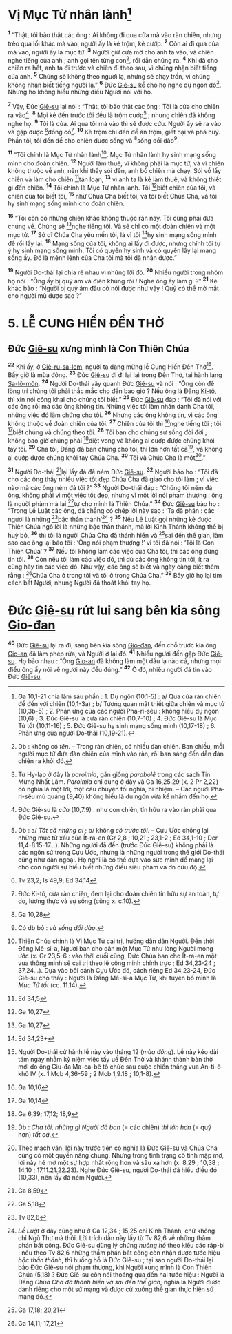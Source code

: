 # Vị Mục Tử nhân lành[^1-7a741601-812d-4162-a6a3-01f31b027854]
<sup><b>1</b></sup> “Thật, tôi bảo thật các ông : Ai không đi qua cửa mà vào ràn chiên, nhưng trèo qua lối khác mà vào, người ấy là kẻ trộm, kẻ cướp. <sup><b>2</b></sup> Còn ai đi qua cửa mà vào, người ấy là mục tử. <sup><b>3</b></sup> Người giữ cửa mở cho anh ta vào, và chiên nghe tiếng của anh ; anh gọi tên từng con[^2-7a741601-812d-4162-a6a3-01f31b027854], rồi dẫn chúng ra. <sup><b>4</b></sup> Khi đã cho chiên ra hết, anh ta đi trước và chiên đi theo sau, vì chúng nhận biết tiếng của anh. <sup><b>5</b></sup> Chúng sẽ không theo người lạ, nhưng sẽ chạy trốn, vì chúng không nhận biết tiếng người lạ.” <sup><b>6</b></sup> Đức [Giê-su]() kể cho họ nghe dụ ngôn đó[^3-7a741601-812d-4162-a6a3-01f31b027854]. Nhưng họ không hiểu những điều Người nói với họ.

<sup><b>7</b></sup> Vậy, Đức [Giê-su]() lại nói : “Thật, tôi bảo thật các ông : Tôi là cửa cho chiên ra vào[^4-7a741601-812d-4162-a6a3-01f31b027854]. <sup><b>8</b></sup> Mọi kẻ đến trước tôi đều là trộm cướp[^5-7a741601-812d-4162-a6a3-01f31b027854] ; nhưng chiên đã không nghe họ. <sup><b>9</b></sup> Tôi là cửa. Ai qua tôi mà vào thì sẽ được cứu. Người ấy sẽ ra vào và gặp được [^1@-7a741601-812d-4162-a6a3-01f31b027854]đồng cỏ[^6-7a741601-812d-4162-a6a3-01f31b027854]. <sup><b>10</b></sup> Kẻ trộm chỉ đến để ăn trộm, giết hại và phá huỷ. Phần tôi, tôi đến để cho chiên được sống và [^2@-7a741601-812d-4162-a6a3-01f31b027854]sống dồi dào[^7-7a741601-812d-4162-a6a3-01f31b027854].

<sup><b>11</b></sup> “Tôi chính là Mục Tử nhân lành[^8-7a741601-812d-4162-a6a3-01f31b027854]. Mục Tử nhân lành hy sinh mạng sống mình cho đoàn chiên. <sup><b>12</b></sup> Người làm thuê, vì không phải là mục tử, và vì chiên không thuộc về anh, nên khi thấy sói đến, anh bỏ chiên mà chạy. Sói vồ lấy chiên và làm cho chiên [^3@-7a741601-812d-4162-a6a3-01f31b027854]tán loạn, <sup><b>13</b></sup> vì anh ta là kẻ làm thuê, và không thiết gì đến chiên. <sup><b>14</b></sup> Tôi chính là Mục Tử nhân lành. Tôi [^4@-7a741601-812d-4162-a6a3-01f31b027854]biết chiên của tôi, và chiên của tôi biết tôi, <sup><b>15</b></sup> như Chúa Cha biết tôi, và tôi biết Chúa Cha, và tôi hy sinh mạng sống mình cho đoàn chiên.

<sup><b>16</b></sup> “Tôi còn có những chiên khác không thuộc ràn này. Tôi cũng phải đưa chúng về. Chúng sẽ [^5@-7a741601-812d-4162-a6a3-01f31b027854]nghe tiếng tôi. Và sẽ chỉ có một đoàn chiên và một mục tử. <sup><b>17</b></sup> Sở dĩ Chúa Cha yêu mến tôi, là vì tôi [^6@-7a741601-812d-4162-a6a3-01f31b027854]hy sinh mạng sống mình để rồi lấy lại. <sup><b>18</b></sup> Mạng sống của tôi, không ai lấy đi được, nhưng chính tôi tự ý hy sinh mạng sống mình. Tôi có quyền hy sinh và có quyền lấy lại mạng sống ấy. Đó là mệnh lệnh của Cha tôi mà tôi đã nhận được.”

<sup><b>19</b></sup> Người Do-thái lại chia rẽ nhau vì những lời đó. <sup><b>20</b></sup> Nhiều người trong nhóm họ nói : “Ông ấy bị quỷ ám và điên khùng rồi ! Nghe ông ấy làm gì ?” <sup><b>21</b></sup> Kẻ khác bảo : “Người bị quỷ ám đâu có nói được như vậy ! Quỷ có thể mở mắt cho người mù được sao ?”


# 5. LỄ CUNG HIẾN ĐỀN THỜ

## Đức [Giê-su]() xưng mình là Con Thiên Chúa
<sup><b>22</b></sup> Khi ấy, ở [Giê-ru-sa-lem](), người ta đang mừng lễ Cung Hiến Đền Thờ[^9-7a741601-812d-4162-a6a3-01f31b027854]. Bấy giờ là mùa đông. <sup><b>23</b></sup> Đức [Giê-su]() đi đi lại lại trong Đền Thờ, tại hành lang [Sa-lô-môn](). <sup><b>24</b></sup> Người Do-thái vây quanh Đức [Giê-su]() và nói : “Ông còn để lòng trí chúng tôi phải thắc mắc cho đến bao giờ ? Nếu ông là Đấng [Ki-tô](), thì xin nói công khai cho chúng tôi biết.” <sup><b>25</b></sup> Đức [Giê-su]() đáp : “Tôi đã nói với các ông rồi mà các ông không tin. Những việc tôi làm nhân danh Cha tôi, những việc đó làm chứng cho tôi. <sup><b>26</b></sup> Nhưng các ông không tin, vì các ông không thuộc về đoàn chiên của tôi. <sup><b>27</b></sup> Chiên của tôi thì [^7@-7a741601-812d-4162-a6a3-01f31b027854]nghe tiếng tôi ; tôi [^8@-7a741601-812d-4162-a6a3-01f31b027854]biết chúng và chúng theo tôi. <sup><b>28</b></sup> Tôi ban cho chúng sự sống đời đời ; không bao giờ chúng phải [^9@-7a741601-812d-4162-a6a3-01f31b027854]diệt vong và không ai cướp được chúng khỏi tay tôi. <sup><b>29</b></sup> Cha tôi, Đấng đã ban chúng cho tôi, thì lớn hơn tất cả[^10-7a741601-812d-4162-a6a3-01f31b027854], và không ai cướp được chúng khỏi tay Chúa Cha. <sup><b>30</b></sup> Tôi và Chúa Cha là một[^11-7a741601-812d-4162-a6a3-01f31b027854].”

<sup><b>31</b></sup> Người Do-thái [^10@-7a741601-812d-4162-a6a3-01f31b027854]lại lấy đá để ném Đức [Giê-su](). <sup><b>32</b></sup> Người bảo họ : “Tôi đã cho các ông thấy nhiều việc tốt đẹp Chúa Cha đã giao cho tôi làm ; vì việc nào mà các ông ném đá tôi ?” <sup><b>33</b></sup> Người Do-thái đáp : “Chúng tôi ném đá ông, không phải vì một việc tốt đẹp, nhưng vì một lời nói phạm thượng : ông là người phàm mà lại [^11@-7a741601-812d-4162-a6a3-01f31b027854]tự cho mình là Thiên Chúa.” <sup><b>34</b></sup> Đức [Giê-su]() bảo họ : “Trong Lề Luật các ông, đã chẳng có chép lời này sao : ‘Ta đã phán : các ngươi là những [^12@-7a741601-812d-4162-a6a3-01f31b027854]bậc thần thánh’[^12-7a741601-812d-4162-a6a3-01f31b027854] ? <sup><b>35</b></sup> Nếu Lề Luật gọi những kẻ được Thiên Chúa ngỏ lời là những bậc thần thánh, mà lời Kinh Thánh không thể bị huỷ bỏ, <sup><b>36</b></sup> thì tôi là người Chúa Cha đã thánh hiến và [^13@-7a741601-812d-4162-a6a3-01f31b027854]sai đến thế gian, làm sao các ông lại bảo tôi : ‘Ông nói phạm thượng !’ vì tôi đã nói : ‘Tôi là Con Thiên Chúa’ ? <sup><b>37</b></sup> Nếu tôi không làm các việc của Cha tôi, thì các ông đừng tin tôi. <sup><b>38</b></sup> Còn nếu tôi làm các việc đó, thì dù các ông không tin tôi, ít ra cũng hãy tin các việc đó. Như vậy, các ông sẽ biết và ngày càng biết thêm rằng : [^14@-7a741601-812d-4162-a6a3-01f31b027854]Chúa Cha ở trong tôi và tôi ở trong Chúa Cha.” <sup><b>39</b></sup> Bấy giờ họ lại tìm cách bắt Người, nhưng Người đã thoát khỏi tay họ.


# Đức [Giê-su]() rút lui sang bên kia sông [Gio-đan]()
<sup><b>40</b></sup> Đức [Giê-su]() lại ra đi, sang bên kia sông [Gio-đan](), đến chỗ trước kia ông [Gio-an]() đã làm phép rửa, và Người ở lại đó. <sup><b>41</b></sup> Nhiều người đến gặp Đức [Giê-su](). Họ bảo nhau : “Ông [Gio-an]() đã không làm một dấu lạ nào cả, nhưng mọi điều ông ấy nói về người này đều đúng.” <sup><b>42</b></sup> Ở đó, nhiều người đã tin vào Đức [Giê-su]().

[^1-7a741601-812d-4162-a6a3-01f31b027854]: Ga 10,1-21 chia làm sáu phần : 1. Dụ ngôn (10,1-5) : a/ Qua cửa ràn chiên để đến với chiên (10,1-3a) ; b/ Tương quan mật thiết giữa chiên và mục tử (10,3b-5) ; 2. Phản ứng của các người Pha-ri-sêu : không hiểu dụ ngôn (10,6) ; 3. Đức Giê-su là cửa ràn chiên (10,7-10) ; 4. Đức Giê-su là Mục Tử tốt (10,11-16) ; 5. Đức Giê-su hy sinh mạng sống mình (10,17-18) ; 6. Phản ứng của người Do-thái (10,19-21).
[^2-7a741601-812d-4162-a6a3-01f31b027854]: Db : không có *tên*. – Trong ràn chiên, có nhiều đàn chiên. Ban chiều, mỗi người mục tử đưa đàn chiên của mình vào ràn, rồi ban sáng đến dẫn đàn chiên ra khỏi đó.
[^3-7a741601-812d-4162-a6a3-01f31b027854]: Từ Hy-lạp ở đây là *paroimia*, gần giống *parabolê* trong các sách Tin Mừng Nhất Lãm. *Paroimia* chỉ dùng ở đây và Ga 16,25.29 (x. 2 Pr 2,22) có nghĩa là một lời, một câu chuyện tối nghĩa, bí nhiệm. – Các người Pha-ri-sêu mù quáng (9,40) không hiểu là dụ ngôn vừa kể nhắm đến họ.
[^4-7a741601-812d-4162-a6a3-01f31b027854]: Đức Giê-su là *cửa* (10,7.9) : như con chiên, tín hữu ra vào ràn phải qua Đức Giê-su.
[^5-7a741601-812d-4162-a6a3-01f31b027854]: Db : a/ *Tất cả những ai* ; b/ không *có trước tôi*. – Cựu Ước chống lại những mục tử xấu của Ít-ra-en (Gr 2,8 ; 10,21 ; 23,1-2 ; Ed 34,1-10 ; Dcr 11,4-8.15-17...). Những người đã đến (trước Đức Giê-su) không phải là các ngôn sứ trong Cựu Ước, nhưng là những người trong thế giới Do-thái cũng như dân ngoại. Họ nghĩ là có thể dựa vào sức mình để mang lại cho con người sự hiểu biết những điều siêu phàm và ơn cứu độ.
[^6-7a741601-812d-4162-a6a3-01f31b027854]: Đức Ki-tô, cửa ràn chiên, đem lại cho đoàn chiên tín hữu sự an toàn, tự do, lương thực và sự sống (cũng x. c.10).
[^7-7a741601-812d-4162-a6a3-01f31b027854]: Có db bỏ : *và sống dồi dào*.
[^8-7a741601-812d-4162-a6a3-01f31b027854]: Thiên Chúa chính là Vị Mục Tử cai trị, hướng dẫn dân Người. Đến thời Đấng Mê-si-a, Người ban cho dân một Mục Tử như lòng Người mong ước (x. Gr 23,5-6 : vào thời cuối cùng, Đức Chúa ban cho Ít-ra-en một vua thông minh sẽ cai trị theo lẽ công minh chính trực ; Ed 34,23-24 ; 37,24...). Dựa vào bối cảnh Cựu Ước đó, cách riêng Ed 34,23-24, Đức Giê-su cho thấy : Người là Đấng Mê-si-a Mục Tử, khi tuyên bố mình là *Mục Tử tốt* (cc. 11.14).
[^9-7a741601-812d-4162-a6a3-01f31b027854]: Người Do-thái cử hành lễ này vào tháng 12 (*mùa đông*). Lễ này kéo dài tám ngày nhằm kỷ niệm việc tẩy uế Đền Thờ và khánh thành bàn thờ mới do ông Giu-đa Ma-ca-bê tổ chức sau cuộc chiến thắng vua An-ti-ô-khô IV (x. 1 Mcb 4,36-59 ; 2 Mcb 1,9.18 ; 10,1-8).
[^10-7a741601-812d-4162-a6a3-01f31b027854]: Db : *Cha tôi, những gì Người đã ban* (= các chiên) *thì lớn hơn* (= quý hơn) *tất cả*.
[^11-7a741601-812d-4162-a6a3-01f31b027854]: Theo mạch văn, lời này trước tiên có nghĩa là Đức Giê-su và Chúa Cha cùng có một quyền năng chung. Nhưng trong tình trạng cố tình mập mờ, lời này hé mở một sự hợp nhất rộng hơn và sâu xa hơn (x. 8,29 ; 10,38 ; 14,10 ; 17,11.21.22.23). Nghe Đức Giê-su, người Do-thái đã hiểu điều đó (10,33), nên lấy đá ném Người.
[^12-7a741601-812d-4162-a6a3-01f31b027854]: *Lề Luật* ở đây cũng như ở Ga 12,34 ; 15,25 chỉ Kinh Thánh, chứ không chỉ Ngũ Thư mà thôi. Lời trích dẫn này lấy từ Tv 82,6 về những thẩm phán bất công. Đức Giê-su dùng lý chứng *huống hồ* theo kiểu các ráp-bi : nếu theo Tv 82,6 những thẩm phán bất công còn nhận được tước hiệu *bậc thần thánh*, thì huống hồ là Đức Giê-su ; tại sao người Do-thái lại bảo Đức Giê-su nói phạm thượng, khi Người xưng mình là Con Thiên Chúa (5,18) ? Đức Giê-su còn nói thoáng qua đến hai tước hiệu : Người là Đấng *Chúa Cha đã thánh hiến và sai đến thế gian*, nghĩa là Người được dành riêng cho một sứ mạng và được cử xuống thế gian thực hiện sứ mạng đó.
[^1@-7a741601-812d-4162-a6a3-01f31b027854]: Tv 23,2; Is 49,9; Ed 34,14
[^2@-7a741601-812d-4162-a6a3-01f31b027854]: Ga 10,28
[^3@-7a741601-812d-4162-a6a3-01f31b027854]: Ed 34,5
[^4@-7a741601-812d-4162-a6a3-01f31b027854]: Ga 10,27
[^5@-7a741601-812d-4162-a6a3-01f31b027854]: Ga 10,27
[^6@-7a741601-812d-4162-a6a3-01f31b027854]: Ed 34,23+
[^7@-7a741601-812d-4162-a6a3-01f31b027854]: Ga 10,16
[^8@-7a741601-812d-4162-a6a3-01f31b027854]: Ga 10,14
[^9@-7a741601-812d-4162-a6a3-01f31b027854]: Ga 6,39; 17,12; 18,9
[^10@-7a741601-812d-4162-a6a3-01f31b027854]: Ga 8,59
[^11@-7a741601-812d-4162-a6a3-01f31b027854]: Ga 5,18
[^12@-7a741601-812d-4162-a6a3-01f31b027854]: Tv 82,6
[^13@-7a741601-812d-4162-a6a3-01f31b027854]: Ga 17,18; 20,21
[^14@-7a741601-812d-4162-a6a3-01f31b027854]: Ga 14,11; 17,21